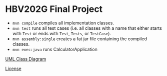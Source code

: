 # HBV202G Final Project

- `mvn compile` compiles all implementation classes.
- `mvn test` runs all test cases (i.e. all classes with a name that either starts with `Test` or ends with `Test`, `Tests`, or `TestCase`).
- `mvn assembly:single` creates a fat jar file containing the compiled classes.
- `mvn exec:java` runs CalculatorApplication

[UML Class Diagram](src/site/markdown/documentation.md)

[License](LICENSE.md)